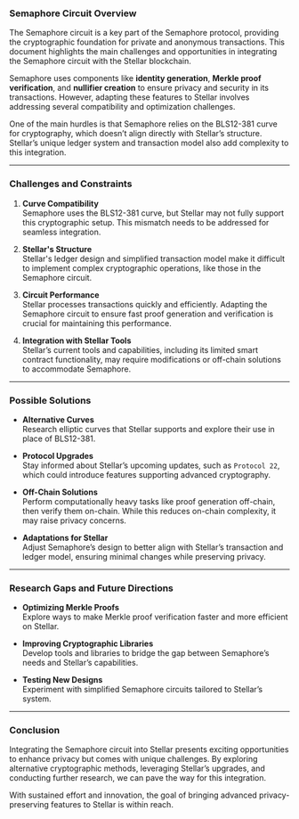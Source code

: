 ### Semaphore Circuit Overview  

The Semaphore circuit is a key part of the Semaphore protocol, providing the cryptographic foundation for private and anonymous transactions. This document highlights the main challenges and opportunities in integrating the Semaphore circuit with the Stellar blockchain.  

Semaphore uses components like **identity generation**, **Merkle proof verification**, and **nullifier creation** to ensure privacy and security in its transactions. However, adapting these features to Stellar involves addressing several compatibility and optimization challenges.  

One of the main hurdles is that Semaphore relies on the BLS12-381 curve for cryptography, which doesn’t align directly with Stellar’s structure. Stellar’s unique ledger system and transaction model also add complexity to this integration.  

---

### Challenges and Constraints  

1. **Curve Compatibility**  
   Semaphore uses the BLS12-381 curve, but Stellar may not fully support this cryptographic setup. This mismatch needs to be addressed for seamless integration.  

2. **Stellar's Structure**  
   Stellar's ledger design and simplified transaction model make it difficult to implement complex cryptographic operations, like those in the Semaphore circuit.  

3. **Circuit Performance**  
   Stellar processes transactions quickly and efficiently. Adapting the Semaphore circuit to ensure fast proof generation and verification is crucial for maintaining this performance.  

4. **Integration with Stellar Tools**  
   Stellar’s current tools and capabilities, including its limited smart contract functionality, may require modifications or off-chain solutions to accommodate Semaphore.  

---

### Possible Solutions  

- **Alternative Curves**  
   Research elliptic curves that Stellar supports and explore their use in place of BLS12-381.  

- **Protocol Upgrades**  
   Stay informed about Stellar’s upcoming updates, such as `Protocol 22`, which could introduce features supporting advanced cryptography.  

- **Off-Chain Solutions**  
   Perform computationally heavy tasks like proof generation off-chain, then verify them on-chain. While this reduces on-chain complexity, it may raise privacy concerns.  

- **Adaptations for Stellar**  
   Adjust Semaphore’s design to better align with Stellar’s transaction and ledger model, ensuring minimal changes while preserving privacy.  

---

### Research Gaps and Future Directions  

- **Optimizing Merkle Proofs**  
   Explore ways to make Merkle proof verification faster and more efficient on Stellar.  

- **Improving Cryptographic Libraries**  
   Develop tools and libraries to bridge the gap between Semaphore’s needs and Stellar’s capabilities.  

- **Testing New Designs**  
   Experiment with simplified Semaphore circuits tailored to Stellar’s system.  

---

### Conclusion  

Integrating the Semaphore circuit into Stellar presents exciting opportunities to enhance privacy but comes with unique challenges. By exploring alternative cryptographic methods, leveraging Stellar’s upgrades, and conducting further research, we can pave the way for this integration.  

With sustained effort and innovation, the goal of bringing advanced privacy-preserving features to Stellar is within reach.  
